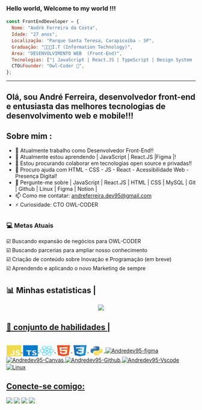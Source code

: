 ### Hello world, Welcome to my world !!! 

```JavaScript
const FrontEndDeveloper = {
  Nome: "André Ferreira da Costa",
  Idade: "27 anos",
  Localização: "Parque Santa Teresa, Carapicuíba - SP",
  Graduação: "👨🏻‍🎓I.T (Information Technology)",
  Area: "DESENVOLVIMENTO WEB  (Front-End)", 
  Tecnologias: ["| JavaScript | React.JS | TypeScript | Design System | Figma | UX/UI | Git | Github | Linux | Notion ..."],
  CTO&Founder: "Owl-Coder 🦉",
};
```

----

## 

## Olá, sou André Ferreira, desenvolvedor front-end e entusiasta das melhores tecnologias de desenvolvimento web e mobile!!!


## Sobre mim :

- 🔭 Atualmente trabalho como Desenvolvedor Front-End!!
- 🌱 Atualmente estou aprendendo  | JavaScript  |   React.JS  |Figma |!
- 👯  Estou procurando colaborar em tecnologias open source e privadas!!
- 🤔 Procuro ajuda com HTML - CSS - JS - React - Acessibilidade Web - Presença Digital!
- 💬 Pergunte-me sobre  | JavaScript  |   React.JS  |  HTML | CSS | MySQL  | Git | Github  | Linux | Figma | Notion |
- 📫 Como me contatar: andreferreira.dev95@gmail.com
- ⚡  Curiosidade: CTO OWL-CODER
## 
<h3>💻 Metas Atuais</h3>
☑️ Buscando expansão de negócios para OWL-CODER <br />
☑️ Buscando parcerias para ampliar nosso conhecimento <br />
☑️ Criação de conteúdo sobre Inovação e Programação (em breve)<br />
☑️ Aprendendo e aplicando o novo Marketing de sempre<br />

## 

## 📊 Minhas estatisticas | 

<div align="center">
  <a href=https://github.com/andredev95">
  <img height="180em" src="https://github-readme-stats.vercel.app/api/top-langs/?username=andredev95&layout=compact&langs_count=7&theme=dracula"/>
</div>


## 🔧 conjunto de habilidades | 
<div style="display: inline_block"><br>
  <img align="center" alt="Andredev95-Js" height="30" width="40" src="https://raw.githubusercontent.com/devicons/devicon/master/icons/javascript/javascript-plain.svg">
  <img align="center" alt="Andredev95-Ts" height="30" width="40" src="https://raw.githubusercontent.com/devicons/devicon/master/icons/typescript/typescript-plain.svg">
  <img align="center" alt="Andredev95-React" height="30" width="40" src="https://raw.githubusercontent.com/devicons/devicon/master/icons/react/react-original.svg">
  <img align="center" alt="Andredev95-HTML" height="30" width="40" src="https://raw.githubusercontent.com/devicons/devicon/master/icons/html5/html5-original.svg">
  <img align="center" alt="Andredev95-CSS" height="30" width="40" src="https://raw.githubusercontent.com/devicons/devicon/master/icons/css3/css3-original.svg">
  <img align="center" alt="Andredev95-Python" height="30" width="40" src="https://raw.githubusercontent.com/devicons/devicon/master/icons/python/python-original.svg">
   <img align="center" alt="Andredev95-figma" height="30" width="40" src="https://cdn.jsdelivr.net/gh/devicons/devicon/icons/figma/figma-original.svg" />
   <img align="center" alt="Andredev95-Canvas" height="30" width="40" src="https://cdn.jsdelivr.net/gh/devicons/devicon/icons/canva/canva-original.svg" />
   <img align="center" alt="Andredev95-Github" height="30" width="40" src="https://cdn.jsdelivr.net/gh/devicons/devicon/icons/github/github-original.svg" />
  <img align="center" alt="Andredev95-Vscode" height="30" width="40" src="https://cdn.jsdelivr.net/gh/devicons/devicon/icons/vscode/vscode-original.svg" />
  <img align="center" alt="Linux" src="https://img.shields.io/badge/Linux-FCC624?style=for-the-badge&logo=linux&logoColor=black">
  
 
  
  ##
 ## Conecte-se comigo:
<div> 
  <a href="https://www.instagram.com/andrecosta.dev/" target="_blank"><img src="https://img.shields.io/badge/-Instagram-%23E4405F?style=for-the-badge&logo=instagram&logoColor=white" target="_blank"></a>
 <a href="https://discord.com/channels/@me" target="_blank"><img src="https://img.shields.io/badge/Discord-7289DA?style=for-the-badge&logo=discord&logoColor=white" target="_blank"></a> 
  <a href = "https://mail.google.com/mail/u/0/#inbox"><img src="https://img.shields.io/badge/-Gmail-%23333?style=for-the-badge&logo=gmail&logoColor=white" target="_blank"></a>
  <a href="https://www.linkedin.com/in/andrecosta1995/" target="_blank"><img src="https://img.shields.io/badge/-LinkedIn-%230077B5?style=for-the-badge&logo=linkedin&logoColor=white" target="_blank"></a> 
 </div>



